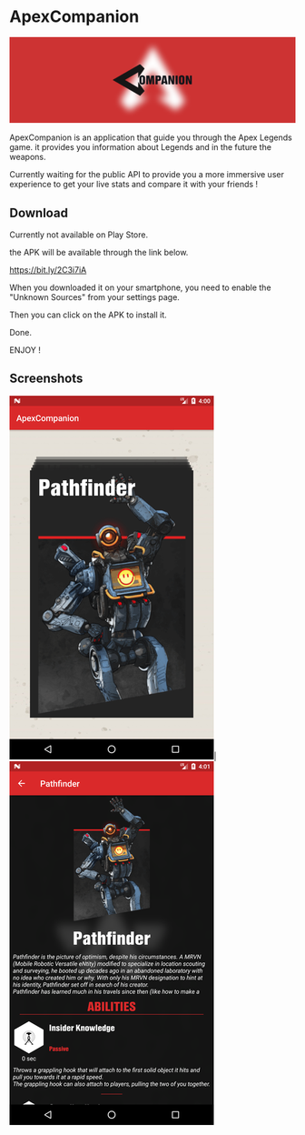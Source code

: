 # ApexCompanion

![](./images/apex_wallpaper.png)

ApexCompanion is an application that guide you through the Apex Legends game.
it provides you information about Legends and in the future the weapons.

Currently waiting for the public API to provide you a more immersive user experience to get your live stats 
and compare it with your friends !

Download
--------
Currently not available on Play Store.

the APK will be available through the link below.

https://bit.ly/2C3i7iA

When you downloaded it on your smartphone, you need to enable the "Unknown Sources"
from your settings page.

Then you can click on the APK to install it.

Done.

ENJOY !

Screenshots
-----------

![](./images/apex_cards.png)|![](./images/apex_detail.png)
